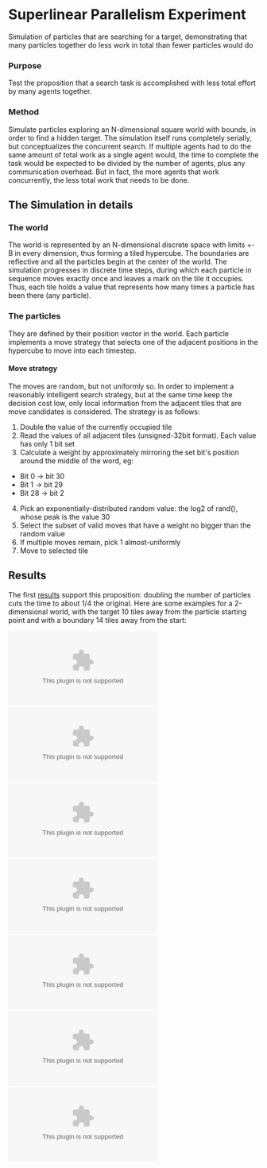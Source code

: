 # Superlinear Parallelism Experiment
Simulation of particles that are searching for a target, demonstrating that many particles together do less work in total than fewer particles would do

### Purpose
Test the proposition that a search task is accomplished with less total effort by many agents together.

### Method
Simulate particles exploring an N-dimensional square world with bounds, in order to find a hidden target. The simulation itself runs completely serially, but conceptualizes the concurrent search.
If multiple agents had to do the same amount of total work as a single agent would, the time to complete the task would be expected to be divided by the number of agents, plus any communication overhead. But in fact, the more agents that work concurrently, the less total work that needs to be done.

## The Simulation in details
### The world
The world is represented by an N-dimensional discrete space with limits +-B in every dimension, thus forming a tiled hypercube. The boundaries are reflective and all the particles begin at the center of the world.
The simulation progresses in discrete time steps, during which each particle in sequence moves exactly once and leaves a mark on the tile it occupies. Thus, each tile holds a value that represents how many times a particle has been there (any particle).

### The particles
They are defined by their position vector in the world. Each particle implements a move strategy that selects one of the adjacent positions in the hypercube to move into each timestep.

#### Move strategy
The moves are random, but not uniformly so. In order to implement a reasonably intelligent search strategy, but at the same time keep the decision cost low, only local information from the adjacent tiles that are move candidates is considered. The strategy is as follows:
1. Double the value of the currently occupied tile
2. Read the values of all adjacent tiles (unsigned-32bit format). Each value has only 1 bit set
3. Calculate a weight by approximately mirroring the set bit's position around the middle of the word, eg:
  - Bit 0 -> bit 30
  - Bit 1 -> bit 29
  - Bit 28 -> bit 2
4. Pick an exponentially-distributed random value: the log2 of rand(), whose peak is the value 30
5. Select the subset of valid moves that have a weight no bigger than the random value
6. If multiple moves remain, pick 1 almost-uniformly
7. Move to selected tile

## Results
The first [results](logs/results3_nexp2e5) support this proposition: doubling the number of particles cuts the time to about 1/4 the original. Here are some examples for a 2-dimensional world, with the target 10 tiles away from the particle starting point and with a boundary 14 tiles away from the start:

![1 particle: Mean time 2150](logs/results3_nexp2e5/N1D2T10W29_mean2.1498e3_std910.18.eps "1 particle: Mean time 2150")
![2 particles: Mean time 753](logs/results3_nexp2e5/N2D2T10W29_mean752.71_std555.89.eps "2 particles: Mean time 753")
![3 particles: Mean time 367](logs/results3_nexp2e5/N3D2T10W29_mean367.48_std346.75.eps "3 particles: Mean time 367")
![4 particles: Mean time 219](logs/results3_nexp2e5/N4D2T10W29_mean219.32_std226.86.eps "4 particles: Mean time 219")
![7 particles: Mean time  92](logs/results3_nexp2e5/N7D2T10W29_mean92.359_std85.665.eps "7 particles: Mean time  92")
![10 particles: Mean time 61](logs/results3_nexp2e5/N10D2T10W29_mean61.286_std44.909.eps "10 particles: Mean time 61")
![20 particles: Mean time 35](logs/results3_nexp2e5/N20D2T10W29_mean34.956_std14.955.eps "20 particles: Mean time 35")
